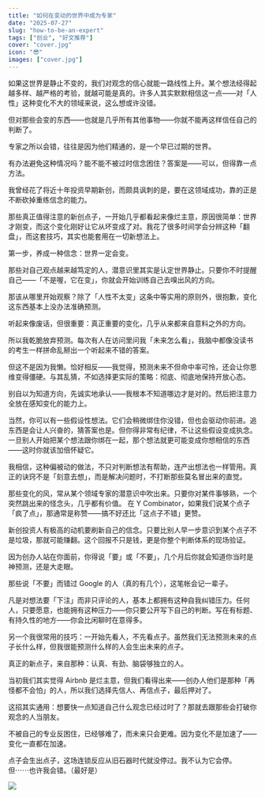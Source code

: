 ```yaml
---
title: "如何在变动的世界中成为专家"
date: "2025-07-27"
slug: "how-to-be-an-expert"
tags: ["创业", "好文推荐"]
cover: "cover.jpg"
icon: "😎"
images: ["cover.jpg"]
---
```

如果这世界是静止不变的，我们对观念的信心就能一路线性上升。某个想法经得起越多样、越严格的考验，就越可能是真的。许多人其实默默相信这一点——对「人性」这种变化不大的领域来说，这么想或许没错。



但对那些会变的东西——也就是几乎所有其他事物——你就不能再这样信任自己的判断了。



专家之所以会错，往往是因为他们精通的，是一个早已过期的世界。



有办法避免这种情况吗？能不能不被过时信念困住？答案是——可以，但得靠一点方法。



我曾经花了将近十年投资早期新创，而颇具讽刺的是，要在这领域成功，靠的正是不断砍掉重练信念的能力。



那些真正值得注意的新创点子，一开始几乎都看起来像烂主意，原因很简单：世界才刚变，而这个变化刚好让它从坏变成了对。我花了很多时间学会分辨这种「翻盘」，而这套技巧，其实也能套用在一切新想法上。



第一步，养成一种信念：世界一定会变。



那些对自己观点越来越笃定的人，潜意识里其实是认定世界静止。只要你不时提醒自己——「不是喔，它在变」，你就会开始训练自己去嗅出风的方向。



那该从哪里开始观察？除了「人性不太变」这条中等实用的原则外，很抱歉，变化这东西基本上没办法准确预测。



听起来像废话，但很重要：真正重要的变化，几乎从来都来自意料之外的方向。



所以我乾脆放弃预测。每次有人在访问里问我「未来怎么看」，我脑中都像没读书的考生一样拼命乱掰出一个听起来不错的答案。



但这不是因为我懒。恰好相反——我觉得，预测未来不但命中率可怜，还会让你思维变得僵硬。与其乱猜，不如选择更实际的策略：彻底、彻底地保持开放心态。



别自以为知道方向，先诚实地承认——我根本不知道哪边才是对的。然后把注意力全放在感知变化的能力上。



当然，你可以有一些假设性想法。它们会稍微绑住你没错，但也会驱动你前进。追东西是会让人兴奋的，猜答案也是。但你得非常有纪律，不让这些假设变成执念。
一旦别人开始把某个想法跟你绑在一起，那个想法就更可能变成你想相信的东西——这时你就该加倍怀疑它。



我相信，这种偏被动的做法，不只对判断想法有帮助，连产出想法也一样管用。真正的诀窍不是「刻意去想」，而是解决问题时，不打断那些莫名冒出来的直觉。



那些变化的风，常从某个领域专家的潜意识中吹出来。只要你对某件事够熟，一个突然跳出来的怪念头，几乎都有价值。
在 Y Combinator，如果我们说某个点子「疯了点」，那通常是称赞——搞不好还比「这点子不错」更赞。



新创投资人有极高的动机要刷新自己的信念。只要比别人早一步意识到某个点子不是垃圾，那就可能赚翻。这个回报不只是钱，更是你整个判断体系的现场验证。



因为创办人站在你面前，你得说「要」或「不要」，几个月后你就会知道你当时是神预测，还是大走眼。



那些说「不要」而错过 Google 的人（真的有几个），这笔帐会记一辈子。



凡是对想法要「下注」而非只评论的人，基本上都拥有这种自我纠错压力。任何人，只要愿意，也能拥有这种压力——你只要公开写下自己的判断。写在有标题、有持久性的地方——你会比闲聊时在意得多。



另一个我很常用的技巧：一开始先看人，不先看点子。虽然我们无法预测未来的点子长什么样，但我很能预测什么样的人会生出未来的点子。



真正的新点子，来自那种：认真、有劲、脑袋够独立的人。



当初我们其实觉得 Airbnb 是烂主意，但我们看得出来——创办人他们是那种「再怪都不会怕」的人，所以我们选择先信人、再信点子，最后押对了。



这招其实通用：想要快一点知道自己什么观念已经过时了？那就去跟那些会打破你观念的人当朋友。



不被自己的专业反困住，已经够难了，而未来只会更难。因为变化不是加速了——变化一直都在加速。



点子会生出点子，这场连锁反应从旧石器时代就没停过。我不认为它会停。
但⋯⋯也许我会错。（最好是）




![](https://prod-files-secure.s3.us-west-2.amazonaws.com/112d0858-5090-4d34-a606-b75eb8d65fd2/46476355-9cf3-4e99-9b7a-3531bc426380/1000202064.png?X-Amz-Algorithm=AWS4-HMAC-SHA256&X-Amz-Content-Sha256=UNSIGNED-PAYLOAD&X-Amz-Credential=ASIAZI2LB466ZMSDKP22%2F20251003%2Fus-west-2%2Fs3%2Faws4_request&X-Amz-Date=20251003T035003Z&X-Amz-Expires=3600&X-Amz-Security-Token=IQoJb3JpZ2luX2VjEKT%2F%2F%2F%2F%2F%2F%2F%2F%2F%2FwEaCXVzLXdlc3QtMiJGMEQCIDQE98lviLc%2Fi1VgZ4MHyn%2FE2kGO3VOQqD6m2mXAXe4TAiBDr6uIlrVZdeO5jxGMRIoEyd0hA9gKPRwu0zmp95vZiyr%2FAwg9EAAaDDYzNzQyMzE4MzgwNSIMpdu%2FdVGqgY9UfM5GKtwDYcWWMAZde6hZh0i95Ixqwae5CorAoZ2khI0pbJyqIz5tQmaMWlfRkAuyH4Xtwupotayc3RqPcKLoE%2BgKN55ragy56yzS0zBVSY0hmn2nrgFal8t5PG9YflYLkCZ1uPgbKDzCXQ0JKZEpa0w2bzu9B8du3zLN8DwHzsYFeRClFsg2OLCwAVOciRA1jM9QxnJrrk41OtIAIjPVnbIrk4VXx%2BsWbdqvtelWLdHR2IVmXsoP2iyoFDYT9OZzXNLU3VhCz%2ByjdNO%2BbaZ6jS3aAnTMB06uHKRaFUXOa0N0LaR%2FsUhAZTFQK1hhjkGMeUUfcspasNmxNSUur03y4MpDXEP%2F%2Bt3mPs7%2Fakcb4cqFDCz8w6DtDQCdsYRCg6TqSZ%2BIzClimhdD0NpahZv3JL60O2jml6JUrSre2FfoDrKPz2TwSOodMawrQBwXX8s2xy14mPDYfXNcDltC8kJjU9LFm8v5zvrjNUeQscGFqMa0w%2FcYb75uDBXPhJm4pdXw7lCct3AQ3G3nNluT4osxRWHhwUO0xfsIT%2B23%2FUCKW7ViGUqEEZzao4JykUBysNn0CvCS3iawf7avgakJleZvGLao37BBKm8XrLINYQXwns4UqsAB5%2BGZ%2Bw7wUSmVj2T%2FttkwqIz9xgY6pgEHxNdowQVDMgV%2F9kyRGGryrWLOTCKEcLY2%2B1c2jbMMcOUFe%2FhSzoG7AjxrQ4ooI3J%2FO4owDV8h%2Fwx98w0ScMxfqwjANMeYUqvWRueZ31AFQ4SMG4NdRNGFrxJRmnh36gHJTg4gNIoUbVJ2%2B9xoTZ96CLv9M9i%2BmPeEJHtmxmq4fRl8tTFVzSEnUX6h2Mj3sF8KpnCB1Oq3QEdvuuhBnem%2B2Wj0nUB0&X-Amz-Signature=6da9b0793cb20a5ca54e904ed9d3258a160de80672103750d7945bdfd73db19f&X-Amz-SignedHeaders=host&x-amz-checksum-mode=ENABLED&x-id=GetObject)

